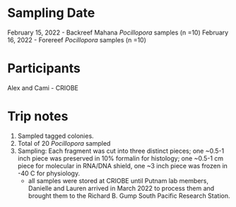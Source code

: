 # Sampling Date
February 15, 2022 - Backreef Mahana *Pocillopora* samples (n =10)
February 16, 2022 - Forereef *Pocillopora* samples (n =10)

# Participants
Alex and Cami - CRIOBE

# Trip notes
1. Sampled tagged colonies.
2. Total of 20 *Pocillopora* sampled
3. Sampling: Each fragment was cut into three distinct pieces; one ~0.5-1 inch piece was preserved in 10% formalin for histology; one ~0.5-1 cm piece for molecular in RNA/DNA shield, one ~3 inch piece was frozen in -40 C for physiology. 
    - all samples were stored at CRIOBE until Putnam lab members, Danielle and Lauren arrived in March 2022 to process them and brought them to the Richard B. Gump South Pacific Research Station.
